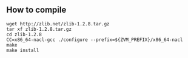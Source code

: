 How to compile
----

	wget http://zlib.net/zlib-1.2.8.tar.gz
	tar xf zlib-1.2.8.tar.gz
	cd zlib-1.2.8
	CC=x86_64-nacl-gcc ./configure --prefix=${ZVM_PREFIX}/x86_64-nacl
	make
	make install

